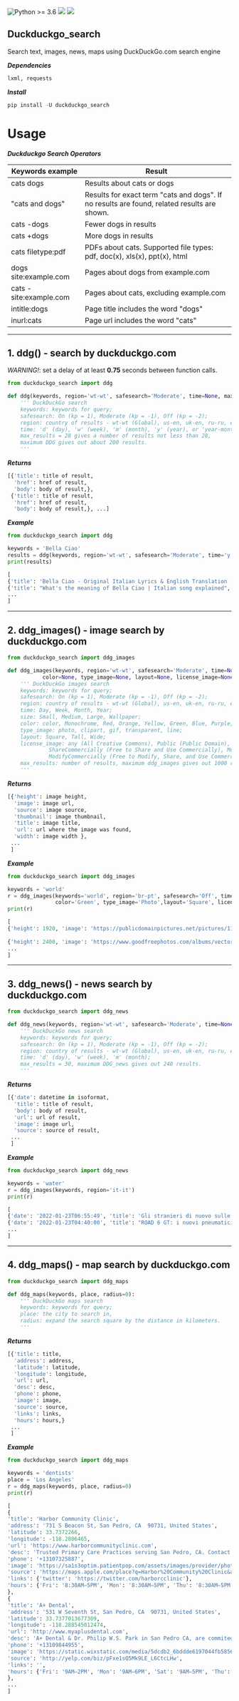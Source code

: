 ![Python >= 3.6](https://img.shields.io/badge/python->=3.6-red.svg) [![](https://badgen.net/github/release/deedy5/duckduckgo_search)](https://github.com/deedy5/duckduckgo_search/releases) [![](https://badge.fury.io/py/duckduckgo-search.svg)](https://pypi.org/project/duckduckgo-search) 
## Duckduckgo_search

Search text, images, news, maps using DuckDuckGo.com search engine 

***Dependencies***
```python
lxml, requests
```
***Install***
```python
pip install -U duckduckgo_search
```

# Usage

***Duckduckgo Search Operators***

| Keywords example |	Result|
| ---     | ---   |
| cats dogs |	Results about cats or dogs |
| "cats and dogs" |	Results for exact term "cats and dogs". If no results are found, related results are shown. |
| cats -dogs |	Fewer dogs in results |
| cats +dogs |	More dogs in results |
| cats filetype:pdf |	PDFs about cats. Supported file types: pdf, doc(x), xls(x), ppt(x), html |
| dogs site:example.com  |	Pages about dogs from example.com |
| cats -site:example.com |	Pages about cats, excluding example.com |
| intitle:dogs |	Page title includes the word "dogs" |
| inurl:cats  |	Page url includes the word "cats" |
___
## 1. ddg() - search by duckduckgo.com

*WARNING!*: set a delay of at least **0.75** seconds between function calls.

```python
from duckduckgo_search import ddg

def ddg(keywords, region='wt-wt', safesearch='Moderate', time=None, max_results=28):
    ''' DuckDuckGo search
    keywords: keywords for query;
    safesearch: On (kp = 1), Moderate (kp = -1), Off (kp = -2);
    region: country of results - wt-wt (Global), us-en, uk-en, ru-ru, etc.;
    time: 'd' (day), 'w' (week), 'm' (month), 'y' (year), or 'year-month-date..year-month-date';    
    max_results = 28 gives a number of results not less than 28,   
    maximum DDG gives out about 200 results.
    '''
```
***Returns***
```python
[{'title': title of result,
  'href': href of result,
  'body': body of result,},
 {'title': title of result,
  'href': href of result,
  'body': body of result,}, ...]
```
***Example***
```python
from duckduckgo_search import ddg

keywords = 'Bella Ciao'
results = ddg(keywords, region='wt-wt', safesearch='Moderate', time='y', max_results=28)
print(results)
```
```python
[
{'title': 'Bella Ciao - Original Italian Lyrics & English Translation ...', 'href': 'https://dailyitalianwords.com/bella-ciao-original-italian-lyrics-english-translation/', 'body': 'Bella Ciao - English Meaning (Mondine version) In the morning as soon as I get up oh goodbye beautiful, goodbye beautiful, goodbye beautiful, bye, bye, bye In the morning as soon as I get up I have to go to the paddy fields. And between insects and mosquitoes oh goodbye beautiful, goodbye beautiful, goodbye beautiful, bye, bye, bye'},
{'title': "What's the meaning of Bella Ciao | Italian song explained", 'href': 'https://www.thinkinitalian.com/bella-ciao-meaning/', 'body': "Bella Ciao is probably the most famous Italian folk song. It has been sung anywhere in the world for years, and the TV series Money Heist made it even more popular. But what does it talk about? What's the story behind its lyrics? This is a perfect chance to learn some more Italian with the meaning of Bella Ciao. Italian culture Michele"},
...
]
```
___
## 2. ddg_images() - image search by duckduckgo.com
```python
from duckduckgo_search import ddg_images

def ddg_images(keywords, region='wt-wt', safesearch='Moderate', time=None, size=None,
           color=None, type_image=None, layout=None, license_image=None, max_results=100):
    ''' DuckDuckGo images search
    keywords: keywords for query;
    safesearch: On (kp = 1), Moderate (kp = -1), Off (kp = -2);
    region: country of results - wt-wt (Global), us-en, uk-en, ru-ru, etc.;
    time: Day, Week, Month, Year;
    size: Small, Medium, Large, Wallpaper;
    color: color, Monochrome, Red, Orange, Yellow, Green, Blue, Purple, Pink, Brown, Black, Gray, Teal, White;
    type_image: photo, clipart, gif, transparent, line;
    layout: Square, Tall, Wide;
    license_image: any (All Creative Commons), Public (Public Domain), Share (Free to Share and Use),
             ShareCommercially (Free to Share and Use Commercially), Modify (Free to Modify, Share, and Use),
             ModifyCommercially (Free to Modify, Share, and Use Commercially);
    max_results: number of results, maximum ddg_images gives out 1000 results.
    '''
```
***Returns***
```python
[{'height': image height,
  'image': image url,
  'source': image source,
  'thumbnail': image thumbnail,
  'title': image title,
  'url': url where the image was found,
  'width': image width },  
 ...
 ]
```
***Example***
```python
from duckduckgo_search import ddg_images

keywords = 'world'
r = ddg_images(keywords='world', region='br-pt', safesearch='Off', time='Year', size='Wallpaper', 
               color='Green', type_image='Photo',layout='Square', license_image='Public', max_results=500)
print(r)
```
```python
[
{'height': 1920, 'image': 'https://publicdomainpictures.net/pictures/110000/velka/arid-world.jpg', 'source': 'Bing', 'thumbnail': 'https://tse4.mm.bing.net/th?id=OIP.kCgFTRlCKn04iljW31QvNQHaHa&pid=Api', 'title': 'Arid World Free Stock Photo - Public Domain Pictures', 'url': 'https://www.publicdomainpictures.net/view-image.php?image=108025&picture=arid-world', 'width': 1920},
 
{'height': 2400, 'image': 'https://www.goodfreephotos.com/albums/vector-images/kawaii-earth-vector-clipart.png', 'source': 'Bing', 'thumbnail': 'https://tse4.mm.bing.net/th?id=OIP.Sq1GMsUVFlekkoof_wwx7wHaHa&pid=Api', 'title': 'Kawaii Earth Vector Clipart image - Free stock photo ...', 'url': 'https://www.goodfreephotos.com/public-domain-images/kawaii-earth-vector-clipart.png.php', 'width': 2400},
...
]
```
___
## 3. ddg_news() - news search by duckduckgo.com
```python
from duckduckgo_search import ddg_news

def ddg_news(keywords, region='wt-wt', safesearch='Moderate', time=None, max_results=30):
    ''' DuckDuckGo news search
    keywords: keywords for query;
    safesearch: On (kp = 1), Moderate (kp = -1), Off (kp = -2);
    region: country of results - wt-wt (Global), us-en, uk-en, ru-ru, etc.;
    time: 'd' (day), 'w' (week), 'm' (month);    
    max_results = 30, maximum DDG_news gives out 240 results.
    '''
```
***Returns***
```python
[{'date': datetime in isoformat,
  'title': title of result,
  'body': body of result,
  'url': url of result,
  'image': image url,
  'source': source of result, 
 ...
 ]
```
***Example***
```python
from duckduckgo_search import ddg_news

keywords = 'water'
r = ddg_images(keywords, region='it-it')
print(r)
```
```python
[
{'date': '2022-01-23T06:55:49', 'title': 'Gli stranieri di nuovo sulle vie di Francesco', 'body': 'Assisi, l&#x27;assessore Leggio: &quot;Segnali incoraggianti dalle prenotazioni internazionali per la primavera. Recuperare un mercato azzerato&quot;', 'url': 'https://www.msn.com/it-it/news/italia/gli-stranieri-di-nuovo-sulle-vie-di-francesco/ar-AAT3dMR', 'image': 'https://immagini.quotidiano.net/?url=http%3A%2F%2Fp1014p.quotidiano.net%3A80%2Fpolopoly_fs%2F1.7280413.1642920950%21%2FhttpImage%2Fimage.jpg_gen%2Fderivatives%2Ffullsize%2Fimage.jpg&w=700&h=391&mode=fill&bg=fff', 'source': 'La Nazione on MSN.com'}, 
{'date': '2022-01-23T04:40:00', 'title': "ROAD 6 GT: i nuovi pneumatici Michelin per le moto da Gran Turismo sono gia' un successo", 'body': 'I nuovi pneumatici Michelin sono stati svelati: ecco tutte le informazioni e le differenze rispetto al modello precedente', 'url': 'https://www.tecnoandroid.it/2022/01/23/road-6-gt-i-nuovi-pneumatici-michelin-per-le-moto-da-gran-turismo-sono-gia-un-successo-1022660', 'image': 'https://www.tecnoandroid.it/wp-content/uploads/2022/01/michelin-road-6-gt.jpg', 'source': 'TECNOANDROID'},
...
]
```
___
## 4. ddg_maps() - map search by duckduckgo.com
```python
from duckduckgo_search import ddg_maps

def ddg_maps(keywords, place, radius=0):
    ''' DuckDuckGo maps search
    keywords: keywords for query;  
    place: the city to search in,
    radius: expand the search square by the distance in kilometers. 
    '''
```
***Returns***
```python
[{'title': title,
  'address': address,
  'latitude': latitude,
  'longitude': longitude,
  'url': url,
  'desc': desc,
  'phone': phone,
  'image': image,             
  'source': source,
  'links': links,
  'hours': hours,}
 ...
 ]
```
***Example***
```python
from duckduckgo_search import ddg_maps

keywords = 'dentists'
place = 'Los Angeles'
r = ddg_maps(keywords, place, radius=0)
print(r)
```
```python
[
{
'title': 'Harbor Community Clinic', 
'address': '731 S Beacon St, San Pedro, CA  90731, United States', 
'latitude': 33.7372266, 
'longitude': -118.2806465, 
'url': 'https://www.harborcommunityclinic.com', 
'desc': 'Trusted Primary Care Practices serving San Pedro, CA. Contact us at 310-547-0202 or visit us at 593 W 6th St, San Pedro, CA 90731: Harbor Community Health Centers', 
'phone': '+13107325887', 
'image': 'https://sa1s3optim.patientpop.com/assets/images/provider/photos/2185353.png', 
'source': 'https://maps.apple.com/place?q=Harbor%20Community%20Clinic&auid=3544348534960817847&address=731%20S%20Beacon%20St,%20San%20Pedro,%20CA%20%2090731,%20United%20States&ll=33.7372266,-118.2806465', 
'links': {'twitter': 'https://twitter.com/harborcclinic'}, 
'hours': {'Fri': '8:30AM–5PM', 'Mon': '8:30AM–5PM', 'Thu': '8:30AM–5PM', 'Tue': '8:30AM–5PM', 'Wed': '8:30AM–5PM', 'closes_soon': 0, 'is_open': 0, 'opens_soon': 0, 'state_switch_time': '8:30AM'}
},
{
'title': 'A+ Dental', 
'address': '531 W Seventh St, San Pedro, CA  90731, United States', 
'latitude': 33.7377013677309, 
'longitude': -118.288545012474, 
'url': 'http://www.myaplusdental.com', 
'desc': 'A+ Dental & Dr. Philip W.S. Park in San Pedro CA, are commited to the most gentle family dentistry! Open Saturdays! Call us at 310-831-0003', 
'phone': '+13109844955', 
'image': 'https://static.wixstatic.com/media/5dcdb2_6bddde6197044fb58565d9216d3d518e%7Emv2.jpg/v1/fit/w_2500,h_1330,al_c/5dcdb2_6bddde6197044fb58565d9216d3d518e%7Emv2.jpg', 
'source': 'http://yelp.com/biz/pFxe1sQ5Mk9LE_L6CtcLHw', 
'links': '', 
'hours': {'Fri': '9AM–2PM', 'Mon': '9AM–6PM', 'Sat': '9AM–5PM', 'Thu': '9AM–6PM', 'Tue': '9AM–6PM', 'Wed': '9AM–6PM', 'closes_soon': 0, 'is_open': 0, 'opens_soon': 0, 'state_switch_time': '9AM'}
},
...
]
```

